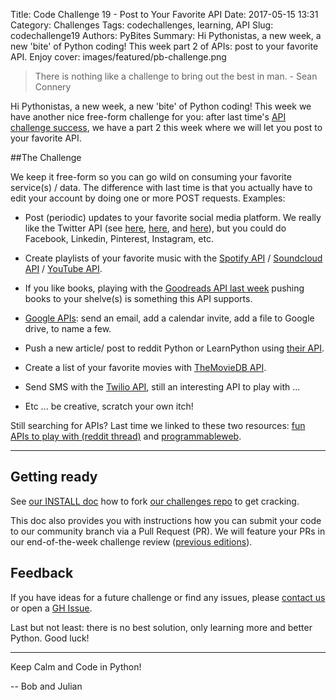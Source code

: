 Title: Code Challenge 19 - Post to Your Favorite API
Date: 2017-05-15 13:31
Category: Challenges
Tags: codechallenges, learning, API
Slug: codechallenge19
Authors: PyBites
Summary: Hi Pythonistas, a new week, a new 'bite' of Python coding! This week part 2 of APIs: post to your favorite API. Enjoy
cover: images/featured/pb-challenge.png

> There is nothing like a challenge to bring out the best in man. - Sean Connery

Hi Pythonistas, a new week, a new 'bite' of Python coding! This week we have another nice free-form challenge for you: after last time's [API challenge success](http://pybit.es/codechallenge16.html), we have a part 2 this week where we will let you post to your favorite API. 

##The Challenge

We keep it free-form so you can go wild on consuming your favorite service(s) / data. The difference with last time is that you actually have to edit your account by doing one or more POST requests. Examples:

* Post (periodic) updates to your favorite social media platform. We really like the Twitter API (see [here](http://pybit.es/codechallenge04_review.html), [here](http://pybit.es/100days-autotweet.html), and [here](http://pybit.es/automate-twitter.html)), but you could do Facebook, Linkedin, Pinterest, Instagram, etc.

* Create playlists of your favorite music with the [Spotify API](https://developer.spotify.com/web-api/) / [Soundcloud API](https://developers.soundcloud.com/docs/api/guide) / [YouTube API](https://developers.google.com/youtube/).

* If you like books, playing with the [Goodreads API last week](https://github.com/pybites/100DaysOfCode/tree/master/046) pushing books to your shelve(s) is something this API supports.

* [Google APIs](https://developers.google.com/apis-explorer/#p/): send an email, add a calendar invite, add a file to Google drive, to name a few. 

* Push a new article/ post to reddit Python or LearnPython using [their API](https://www.reddit.com/dev/api).

* Create a list of your favorite movies with [TheMovieDB API](https://www.themoviedb.org/?language=en).

* Send SMS with the [Twilio API](https://www.twilio.com/), still an interesting API to play with ...

* Etc ... be creative, scratch your own itch!

Still searching for APIs? Last time we linked to these two resources: [fun APIs to play with (reddit thread)](https://www.reddit.com/r/webdev/comments/3wrswc/what_are_some_fun_apis_to_play_with/) and [programmableweb](https://www.programmableweb.com/apis).

---

## Getting ready

See [our INSTALL doc](https://github.com/pybites/challenges/blob/master/INSTALL.md) how to fork [our challenges repo](https://github.com/pybites/challenges) to get cracking. 

This doc also provides you with instructions how you can submit your code to our community branch via a Pull Request (PR). We will feature your PRs in our end-of-the-week challenge review ([previous editions](http://pybit.es/pages/challenges.html)).

## Feedback

If you have ideas for a future challenge or find any issues, please [contact us](http://pybit.es/pages/about.html) or open a [GH Issue](https://github.com/pybites/challenges/issues).

Last but not least: there is no best solution, only learning more and better Python. Good luck!

---

Keep Calm and Code in Python!

-- Bob and Julian
